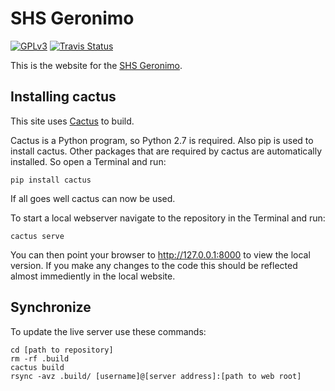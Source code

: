 SHS Geronimo
============

[![GPLv3](https://img.shields.io/badge/license-GPLv3-blue.png)](https://github.com/shs-geronimo/shs-geronimo/blob/master/LICENSE)
[![Travis Status](https://img.shields.io/travis/shs-geronimo/shs-geronimo/master.png)](https://travis-ci.org/shs-geronimo/shs-geronimo)

This is the website for the
[SHS Geronimo](https://www.shs-geronimo.org).


Installing cactus
-----------------

This site uses [Cactus](https://github.com/eudicots/Cactus) to build.

Cactus is a Python program, so Python 2.7 is required.
Also pip is used to install cactus.
Other packages that are required by cactus are automatically installed.
So open a Terminal and run:

    pip install cactus

If all goes well cactus can now be used.

To start a local webserver navigate to the repository in the Terminal
and run:

    cactus serve

You can then point your browser to http://127.0.0.1:8000 to view the
local version. If you make any changes to the code this should be
reflected almost immediently in the local website.


Synchronize
-----------

To update the live server use these commands:

    cd [path to repository]
    rm -rf .build
    cactus build
    rsync -avz .build/ [username]@[server address]:[path to web root]
